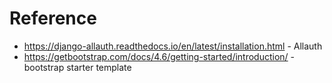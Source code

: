 # Reference
- https://django-allauth.readthedocs.io/en/latest/installation.html - Allauth
- https://getbootstrap.com/docs/4.6/getting-started/introduction/ - bootstrap starter template
